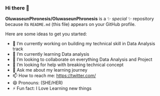 ### Hi there 👋

**OluwaseunPhronesis/OluwaseunPhronesis** is a ✨ _special_ ✨ repository because its `README.md` (this file) appears on your GitHub profile.

Here are some ideas to get you started:

- 🔭 I’m currently working on building my technical skill in Data Analysis track
- 🌱 I’m currently learning Data analysis 
- 👯 I’m looking to collaborate on everything Data Analysis and Project
- 🤔 I’m looking for help with breaking technical concept
- 💬 Ask me about my learning journey
- 📫 How to reach me: https://twitter.com/
- 😄 Pronouns: (SHE/HER)
- ⚡ Fun fact: I Love Learning new things
